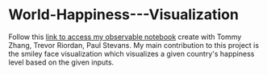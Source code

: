 # World-Happiness---Visualization
Follow this [link to access my observable notebook](https://observablehq.com/@fp412/world-happiness-visualization) create with Tommy Zhang, Trevor Riordan, Paul Stevans. My main contribution to this project is the smiley face visualization which visualizes a given country's happiness level based on the given inputs.
